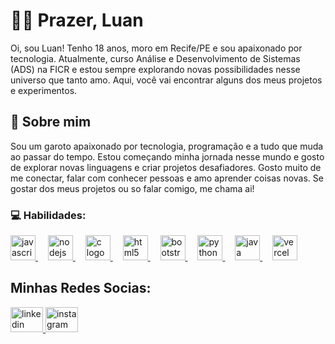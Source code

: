 
# 👨‍💻 Prazer, Luan

Oi, sou Luan! Tenho 18 anos, moro em Recife/PE e sou apaixonado por tecnologia. Atualmente, curso Análise e Desenvolvimento de Sistemas (ADS) na FICR e estou sempre explorando novas possibilidades nesse universo que tanto amo. Aqui, você vai encontrar alguns dos meus projetos e experimentos.


## 🚀 Sobre mim

Sou um garoto apaixonado por tecnologia, programação e a tudo que muda ao passar do tempo. Estou começando minha jornada nesse mundo e gosto de explorar novas linguagens e criar projetos desafiadores. Gosto muito de me conectar, falar com conhecer pessoas e amo aprender coisas novas. Se gostar dos meus projetos ou so falar comigo, me chama ai!

### 💻 Habilidades:     
<div align="left">
  <a href="https://developer.mozilla.org/pt-BR/docs/Web/JavaScript" target="_blank"> 
    <img src="https://cdn.jsdelivr.net/gh/devicons/devicon/icons/javascript/javascript-original.svg" height="40" alt="javascript logo"/> 
  </a>
  <img width="12" /> 
  <a href="https://developer.mozilla.org/pt-BR/docs/Glossary/Node.js" target="_blank">
    <img src="https://cdn.jsdelivr.net/gh/devicons/devicon/icons/nodejs/nodejs-original.svg" height="40" alt="nodejs logo"/>
  </a>
  <img width="12" />
  <a href="https://pt.wikipedia.org/wiki/C_(linguagem_de_programação)" target="_blank">
    <img src="https://cdn.jsdelivr.net/gh/devicons/devicon/icons/c/c-original.svg" height="40" alt="c logo"/>
  </a>
  <img width="12" />
  <a href="https://developer.mozilla.org/pt-BR/docs/Web/HTML" target="_blank">
    <img src="https://cdn.jsdelivr.net/gh/devicons/devicon/icons/html5/html5-original.svg" height="40" alt="html5 logo"/>
  </a>
  <img width="12" />
  <a href="https://getbootstrap.com/docs/" target="_blank">
    <img src="https://cdn.jsdelivr.net/gh/devicons/devicon/icons/bootstrap/bootstrap-original.svg" height="40" alt="bootstrap logo"/>
  </a>
  <img width="12" />
  <a href="https://developer.mozilla.org/pt-BR/docs/Glossary/Python" target="_blank">
    <img src="https://cdn.jsdelivr.net/gh/devicons/devicon/icons/python/python-original.svg" height="40" alt="python logo"/>
  </a>
  <img width="12" />
  <a href="https://docs.oracle.com/en/java/" target="_blank">
    <img src="https://skillicons.dev/icons?i=java" height="40" alt="java logo"/>
  </a>
  <img width="12" />
  <a href="https://vercel.com/docs" target="_blank">
    <img src="https://cdn.simpleicons.org/vercel/000000" height="40" alt="vercel logo"/>
  </a>
</div>

###

## Minhas Redes Socias:

<div align="left">
  <a href="https://www.linkedin.com/in/luanricharsz/" target="_blank">
    <img src="https://raw.githubusercontent.com/maurodesouza/profile-readme-generator/master/src/assets/icons/social/linkedin/default.svg" width="52" height="40" alt="linkedin logo"  />
  </a>
  </a>
  <a href="https://instagram.com/luanrichardsz" target="_blank">
    <img src="https://raw.githubusercontent.com/maurodesouza/profile-readme-generator/master/src/assets/icons/social/instagram/default.svg" width="52" height="40" alt="instagram logo"  />
  </a>
</div>
